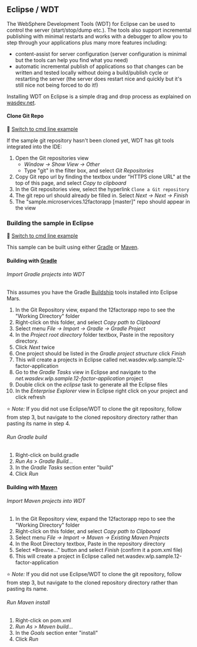 ## Eclipse / WDT

The WebSphere Development Tools (WDT) for Eclipse can be used to control the server (start/stop/dump etc.). The tools also support incremental publishing with minimal restarts and works with a debugger to allow you to step through your applications plus many more features including:

* content-assist for server configuration (server configuration is minimal but the tools can help you find what you need)
* automatic incremental publish of applications so that changes can be written and tested locally without doing a build/publish cycle or restarting the server (the server does restart nice and quickly but it's still nice not being forced to do it!)

Installing WDT on Eclipse is a simple drag and drop process as explained on [wasdev.net][wasdev-wdt].

[wasdev-wdt]: https://developer.ibm.com/wasdev/downloads/liberty-profile-using-eclipse/

#### Clone Git Repo
:pushpin: [Switch to cmd line example](/docs/Using-cmd-line.md/#clone-git-repo)

If the sample git repository hasn't been cloned yet, WDT has git tools integrated into the IDE:

1.  Open the Git repositories view
    * *Window -> Show View -> Other*
    * Type "git" in the filter box, and select *Git Repositories*
2.  Copy Git repo url by finding the textbox under "HTTPS clone URL" at the top of this page, and select *Copy to clipboard*
3.  In the Git repositories view, select the hyperlink `Clone a Git repository`
4.  The git repo url should already be filled in.  Select *Next -> Next -> Finish*
5.  The "sample.microservices.12factorapp [master]" repo should appear in the view

### Building the sample in Eclipse
:pushpin: [Switch to cmd line example](/docs/Using-cmd-line.md/#building-the-sample)

This sample can be built using either [Gradle](#building-with-gradle) or [Maven](#building-with-maven).

#### Building with [Gradle](http://gradle.org/)

###### Import Gradle projects into WDT

This assumes you have the Gradle [Buildship](https://projects.eclipse.org/projects/tools.buildship) tools installed into Eclipse Mars.

1. In the Git Repository view, expand the 12factorapp repo to see the "Working Directory" folder
2. Right-click on this folder, and select *Copy path to Clipboard*
3. Select menu *File -> Import -> Gradle -> Gradle Project*
4. In the *Project root directory* folder textbox, Paste in the repository directory.
5. Click *Next* twice
6. One project should be listed in the *Gradle project structure* click *Finish*
7. This will create a projects in Eclipse called net.wasdev.wlp.sample.12-factor-application
8. Go to the *Gradle Tasks* view in Eclipse and navigate to the *net.wasdev.wlp.sample.12-factor-application* project
9. Double click on the *eclipse* task to generate all the Eclipse files
10. In the *Enterprise Explorer* view in Eclipse right click on your project and click refresh

:star: *Note:* If you did not use Eclipse/WDT to clone the git repository, follow from step 3, but navigate to the cloned repository directory rather than pasting its name in step 4.

###### Run Gradle build

1. Right-click on build.gradle
2. *Run As > Gradle Build...*
3. In the *Gradle Tasks* section enter "build"
4. Click *Run*

#### Building with [Maven](http://maven.apache.org/)

###### Import Maven projects into WDT

1. In the Git Repository view, expand the 12factorapp repo to see the "Working Directory" folder
2. Right-click on this folder, and select *Copy path to Clipboard*
3. Select menu *File -> Import -> Maven -> Existing Maven Projects*
4. In the Root Directory textbox, Paste in the repository directory
5. Select *Browse..." button and select *Finish* (confirm it a pom.xml file)
6. This will create a project in Eclipse called net.wasdev.wlp.sample.12-factor-application

:star: *Note:* If you did not use Eclipse/WDT to clone the git repository, follow from step 3, but navigate to the cloned repository directory rather than pasting its name.

###### Run Maven install

1. Right-click on pom.xml
2. *Run As > Maven build...*
3. In the *Goals* section enter "install"
4. Click *Run*
